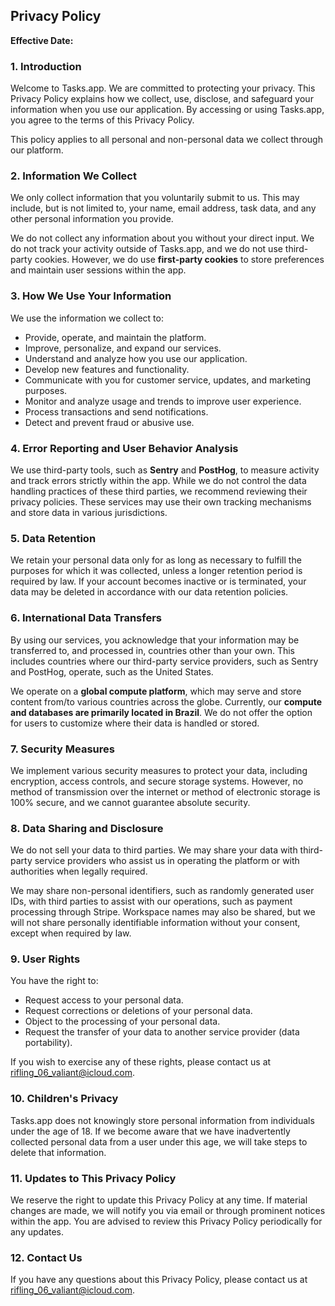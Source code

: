## Privacy Policy

<b>Effective Date: <PrivacyReleaseDate></b>

### 1. Introduction

Welcome to Tasks.app. We are committed to protecting your privacy. This Privacy Policy explains how we collect, use, disclose, and safeguard your information when you use our application. By accessing or using Tasks.app, you agree to the terms of this Privacy Policy.

This policy applies to all personal and non-personal data we collect through our platform.

### 2. Information We Collect

We only collect information that you voluntarily submit to us. This may include, but is not limited to, your name, email address, task data, and any other personal information you provide.

We do not collect any information about you without your direct input. We do not track your activity outside of Tasks.app, and we do not use third-party cookies. However, we do use **first-party cookies** to store preferences and maintain user sessions within the app.

### 3. How We Use Your Information

We use the information we collect to:

- Provide, operate, and maintain the platform.
- Improve, personalize, and expand our services.
- Understand and analyze how you use our application.
- Develop new features and functionality.
- Communicate with you for customer service, updates, and marketing purposes.
- Monitor and analyze usage and trends to improve user experience.
- Process transactions and send notifications.
- Detect and prevent fraud or abusive use.

### 4. Error Reporting and User Behavior Analysis

We use third-party tools, such as **Sentry** and **PostHog**, to measure activity and track errors strictly within the app. While we do not control the data handling practices of these third parties, we recommend reviewing their privacy policies. These services may use their own tracking mechanisms and store data in various jurisdictions.

### 5. Data Retention

We retain your personal data only for as long as necessary to fulfill the purposes for which it was collected, unless a longer retention period is required by law. If your account becomes inactive or is terminated, your data may be deleted in accordance with our data retention policies.

### 6. International Data Transfers

By using our services, you acknowledge that your information may be transferred to, and processed in, countries other than your own. This includes countries where our third-party service providers, such as Sentry and PostHog, operate, such as the United States.

We operate on a **global compute platform**, which may serve and store content from/to various countries across the globe. Currently, our **compute and databases are primarily located in Brazil**. We do not offer the option for users to customize where their data is handled or stored.

### 7. Security Measures

We implement various security measures to protect your data, including encryption, access controls, and secure storage systems. However, no method of transmission over the internet or method of electronic storage is 100% secure, and we cannot guarantee absolute security.

### 8. Data Sharing and Disclosure

We do not sell your data to third parties. We may share your data with third-party service providers who assist us in operating the platform or with authorities when legally required.

We may share non-personal identifiers, such as randomly generated user IDs, with third parties to assist with our operations, such as payment processing through Stripe. Workspace names may also be shared, but we will not share personally identifiable information without your consent, except when required by law.

### 9. User Rights

You have the right to:

- Request access to your personal data.
- Request corrections or deletions of your personal data.
- Object to the processing of your personal data.
- Request the transfer of your data to another service provider (data portability).

If you wish to exercise any of these rights, please contact us at rifling_06_valiant@icloud.com.

### 10. Children's Privacy

Tasks.app does not knowingly store personal information from individuals under the age of 18. If we become aware that we have inadvertently collected personal data from a user under this age, we will take steps to delete that information.

### 11. Updates to This Privacy Policy

We reserve the right to update this Privacy Policy at any time. If material changes are made, we will notify you via email or through prominent notices within the app. You are advised to review this Privacy Policy periodically for any updates.

### 12. Contact Us

If you have any questions about this Privacy Policy, please contact us at rifling_06_valiant@icloud.com.
